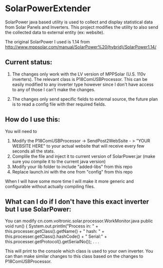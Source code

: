 # SolarPowerExtender

SolarPower java based utility is used to collect and display statistical data from Solar Panels and Inverters. 
This project modifies the utility to also send the collected data to external entity (ex: website).

The original SolarPower I used is 1.14  from http://www.mppsolar.com/manual/SolarPower%20(hybrid)/SolarPower1.14/

Current status:
---------------

 1) The changes only work with the LV version of MPPSolar (U.S. 110v inverters). The relevant class is P18ComUSBProcessor. 
   This can be easily modified to any inverter type however since I don't have access to any of those I can't make the changes.
   
 2) The changes only send specific fields to external source, the future plan is to read a config file with ther required fields.

How do I use this:
------------------

You will need to
1) Modify the P18ComUSBProcessor -> SendPost2WebSsite - > "YOUR WEBSITE HERE" to your actual website that will receive every few seconds 
    all the stats. 
2) Complile the file and inject it to current version of SolarPower.jar (make sure you compile it to the current java version)
3) Modify your lib folder to include "added-libs" from this repo
4) Replace launch.ini with the one from "config" from this repo


When I will have some more time I will make it more generic and configurable without actually compiling files.

What can I do if I don't have this exact inverter but I use SolarPower:
-----------------------------------------------------------------------

You can modify cn.com.voltronic.solar.processor.WorkMonitor.java 
 public void run()
  {
    System.out.println("Process in: "  + this.processer.getClass().getName() + " hash: " + this.processer.getClass().hashCode() + " Serial:" + this.processer.getProtocol().getSerialNo());
    .
    .
    .
        
 This will print to the console which class is used to your own inverter. You can than make similar changes to this class based on the changes to P18ComUSBProcessor.
 

